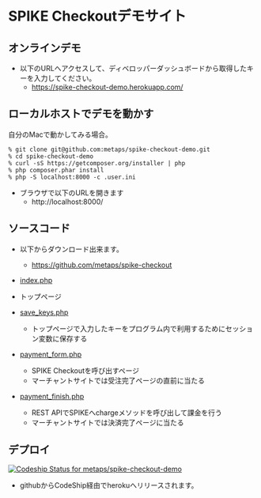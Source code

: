 SPIKE Checkoutデモサイト
====


オンラインデモ
----
- 以下のURLへアクセスして、ディベロッパーダッシュボードから取得したキーを入力してください。
  - https://spike-checkout-demo.herokuapp.com/


ローカルホストでデモを動かす
----

自分のMacで動かしてみる場合。

```
% git clone git@github.com:metaps/spike-checkout-demo.git
% cd spike-checkout-demo
% curl -sS https://getcomposer.org/installer | php
% php composer.phar install
% php -S localhost:8000 -c .user.ini
```


- ブラウザで以下のURLを開きます
  - http://localhost:8000/



ソースコード
----

- 以下からダウンロード出来ます。
  - https://github.com/metaps/spike-checkout


- [index.php](index.php)
 - トップページ
- [save_keys.php](save_keys.php)
  - トップページで入力したキーをプログラム内で利用するためにセッション変数に保存する
- [payment_form.php](payment_form.php)
  - SPIKE Checkoutを呼び出すページ
  - マーチャントサイトでは受注完了ページの直前に当たる
- [payment_finish.php](payment_finish.php)
  - REST APIでSPIKEへchargeメソッドを呼び出して課金を行う
  - マーチャントサイトでは決済完了ページに当たる


デプロイ
----
[![Codeship Status for metaps/spike-checkout-demo](https://www.codeship.io/projects/484a93f0-da5b-0131-45a4-6ae09c7da1e0/status)](https://www.codeship.io/projects/24311)

- githubからCodeShip経由でherokuへリリースされます。

